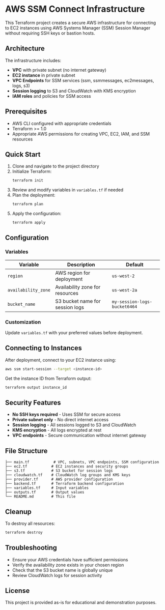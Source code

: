 # AWS SSM Connect Infrastructure

This Terraform project creates a secure AWS infrastructure for connecting to EC2 instances using AWS Systems Manager (SSM) Session Manager without requiring SSH keys or bastion hosts.

## Architecture

The infrastructure includes:
- **VPC** with private subnet (no internet gateway)
- **EC2 instance** in private subnet
- **VPC Endpoints** for SSM services (ssm, ssmmessages, ec2messages, logs, s3)
- **Session logging** to S3 and CloudWatch with KMS encryption
- **IAM roles** and policies for SSM access

## Prerequisites

- AWS CLI configured with appropriate credentials
- Terraform >= 1.0
- Appropriate AWS permissions for creating VPC, EC2, IAM, and SSM resources

## Quick Start

1. Clone and navigate to the project directory
2. Initialize Terraform:
   ```bash
   terraform init
   ```
3. Review and modify variables in `variables.tf` if needed
4. Plan the deployment:
   ```bash
   terraform plan
   ```
5. Apply the configuration:
   ```bash
   terraform apply
   ```

## Configuration

### Variables

| Variable | Description | Default |
|----------|-------------|---------|
| `region` | AWS region for deployment | `us-west-2` |
| `availability_zone` | Availability zone for resources | `us-west-2a` |
| `bucket_name` | S3 bucket name for session logs | `my-session-logs-bucket6464` |

### Customization

Update `variables.tf` with your preferred values before deployment.

## Connecting to Instances

After deployment, connect to your EC2 instance using:

```bash
aws ssm start-session --target <instance-id>
```

Get the instance ID from Terraform output:
```bash
terraform output instance_id
```

## Security Features

- **No SSH keys required** - Uses SSM for secure access
- **Private subnet only** - No direct internet access
- **Session logging** - All sessions logged to S3 and CloudWatch
- **KMS encryption** - All logs encrypted at rest
- **VPC endpoints** - Secure communication without internet gateway

## File Structure

```
├── main.tf           # VPC, subnets, VPC endpoints, SSM configuration
├── ec2.tf           # EC2 instances and security groups
├── s3.tf            # S3 bucket for session logs
├── cloudwatch.tf    # CloudWatch log groups and KMS keys
├── provider.tf      # AWS provider configuration
├── backend.tf       # Terraform backend configuration
├── variables.tf     # Input variables
├── outputs.tf       # Output values
└── README.md        # This file
```

## Cleanup

To destroy all resources:

```bash
terraform destroy
```

## Troubleshooting

- Ensure your AWS credentials have sufficient permissions
- Verify the availability zone exists in your chosen region
- Check that the S3 bucket name is globally unique
- Review CloudWatch logs for session activity

## License

This project is provided as-is for educational and demonstration purposes.